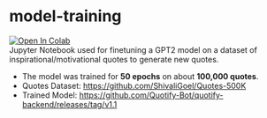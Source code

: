 # model-training


[![Open In Colab](https://colab.research.google.com/assets/colab-badge.svg)](https://colab.research.google.com/github/Quotify-Bot/model-training/blob/main/Fine_Tune_GPT2.ipynb)  
Jupyter Notebook used for finetuning a GPT2 model on a dataset of inspirational/motivational quotes to generate new quotes.
- The model was trained for **50 epochs** on about **100,000 quotes**.
- Quotes Dataset: https://github.com/ShivaliGoel/Quotes-500K  
- Trained Model: https://github.com/Quotify-Bot/quotify-backend/releases/tag/v1.1
